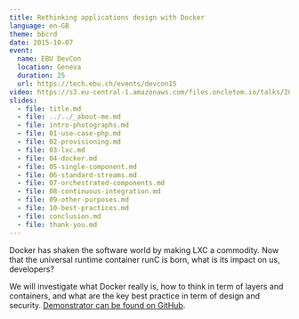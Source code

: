 ```yaml
---
title: Rethinking applications design with Docker
language: en-GB
theme: bbcrd
date: 2015-10-07
event:
  name: EBU DevCon
  location: Geneva
  duration: 25
  url: https://tech.ebu.ch/events/devcon15
video: https://s3.eu-central-1.amazonaws.com/files.oncletom.io/talks/2015/ebu-devcon.mp4
slides:
  - file: title.md
  - file: ../../_about-me.md
  - file: intro-photographs.md
  - file: 01-use-case-php.md
  - file: 02-provisioning.md
  - file: 03-lxc.md
  - file: 04-docker.md
  - file: 05-single-component.md
  - file: 06-standard-streams.md
  - file: 07-orchestrated-components.md
  - file: 08-continuous-integration.md
  - file: 09-other-purposes.md
  - file: 10-best-practices.md
  - file: conclusion.md
  - file: thank-you.md
---
```


Docker has shaken the software world by making LXC a commodity. Now
that the universal runtime container runC is born, what is its impact on
us, developers?

We will investigate what Docker really is, how to think in term of layers
and containers, and what are the key best practice in term of design and
security. [Demonstrator can be found on GitHub](https://github.com/oncletom/devcon-2015-docker-demonstrator).
